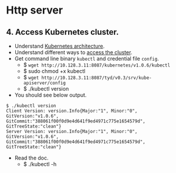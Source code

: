 # Http server
## 4. Access Kubernetes cluster.
- Understand [Kubernetes architecture](http://kubernetes.io/v1.0/docs/design/architecture.html).
- Understand different ways to [access the cluster](http://kubernetes.io/v1.0/docs/user-guide/accessing-the-cluster.html).
- Get command line binary `kubectl` and credential file `config`.
  - $ `wget http://10.128.3.11:8087/kubernetes/v1.0.6/kubectl`
  - $ sudo chmod +x kubectl
  - $ `wget http://10.128.3.11:8087/tyd/v0.3/srv/kube-apiserver/config`
  - $ ./kubectl version
- You should see below output.
```
$ ./kubectl version
Client Version: version.Info{Major:"1", Minor:"0", GitVersion:"v1.0.6", GitCommit:"388061f00f0d9e4d641f9ed4971c775e1654579d", GitTreeState:"clean"}
Server Version: version.Info{Major:"1", Minor:"0", GitVersion:"v1.0.6", GitCommit:"388061f00f0d9e4d641f9ed4971c775e1654579d", GitTreeState:"clean"}
```
- Read the doc.
  - $ ./kubectl -h
